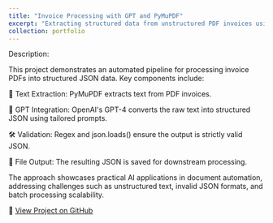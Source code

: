 ```yaml
---
title: "Invoice Processing with GPT and PyMuPDF"
excerpt: "Extracting structured data from unstructured PDF invoices using PyMuPDF and OpenAI’s GPT model to generate valid JSON representations."
collection: portfolio
---
```


Description:

This project demonstrates an automated pipeline for processing invoice PDFs into structured JSON data. Key components include:

📄 Text Extraction: PyMuPDF extracts text from PDF invoices.

🤖 GPT Integration: OpenAI's GPT-4 converts the raw text into structured JSON using tailored prompts.

🛠️ Validation: Regex and json.loads() ensure the output is strictly valid JSON.

💾 File Output: The resulting JSON is saved for downstream processing.

The approach showcases practical AI applications in document automation, addressing challenges such as unstructured text, invalid JSON formats, and batch processing scalability.


🔗 [View Project on GitHub](https://github.com/cesarjaidar/portfolio/blob/master/files/OpenAI%20API.py)
